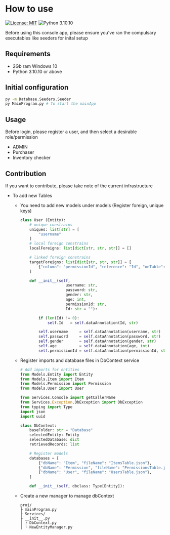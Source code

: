 # How to use
[![License: MIT](https://img.shields.io/badge/License-MIT-yellow.svg)](https://opensource.org/licenses/MIT)
![Python 3.10.10](https://img.shields.io/badge/python-3.10.10-blue.svg)

Before using this console app, please ensure you've ran the compulsary executables like seeders for inital setup

## Requirements

- 2Gb ram Windows 10
- Python 3.10.10 or above

## Initial configuration

```bash
py -m Database.Seeders.Seeder
py MainProgram.py # To start the mainApp
```

## Usage
Before login, please register a user, and then select a desirable role/permission

- ADMIN
- Purchaser
- Inventory checker

## Contribution
If you want to contribute, please take note of the current infrastructure
- To add new Tables 
    - You need to add new models under models (Register foreign, unique keys)
        ```python
        class User (Entity):
            # unique constrains
            uniques: list[str] = [
                "username"
            ]
            # local foreign constrains
            localForeigns: list[dict[str, str, str]] = []
        
            # linked foreign constrains
            targetForeigns: list[dict[str, str, str]] = [
                {"column": "permissionId", "reference": "Id", "onTable": "Permission"}
            ]
        
            def __init__(self,
                            username: str,
                            password: str,
                            gender: str,
                            age: int,
                            permissionId: str,
                            Id: str = ""):
        
                if (len(Id) != 0):
                    self.Id   = self.dataAnnotation(Id, str)
        
                self.username     = self.dataAnnotation(username, str)
                self.password     = self.dataAnnotation(password, str)
                self.gender       = self.dataAnnotation(gender, str)
                self.age          = self.dataAnnotation(age, int)
                self.permissionId = self.dataAnnotation(permissionId, str)
        ```

    - Register imports and database files in DbContext service
        ```python
        # Add imports for entities
        from Models.Entity import Entity
        from Models.Item import Item
        from Models.Permission import Permission
        from Models.User import User

        from Services.Console import getCallerName
        from Services.Exception.DbException import DbException
        from typing import Type
        import json
        import uuid

        class DbContext:
            baseFolder: str = "Database"
            selectedEntity: Entity
            selectedDatabase: dict
            retrievedRecords: list

            # Register models
            databases = [
                {"dbName": "Item", "fileName": "ItemsTable.json"},
                {"dbName": "Permission", "fileName": "PermissionsTable.json"},
                {"dbName": "User", "fileName": "UsersTable.json"},
            ]

            def __init__(self, dbclass: Type[Entity]):
        ```

    - Create a new manager to manage dbContext
        ```
        proj/
        ├ mainProgram.py
        ├ Services/
        ├ __init__.py
        │ ├ DbContext.py
        │ └ NewEntityManager.py
        ```